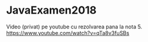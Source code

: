 # JavaExamen2018

Video (privat) pe youtube cu rezolvarea pana la nota 5.
https://www.youtube.com/watch?v=qTa8v3fuSBs
